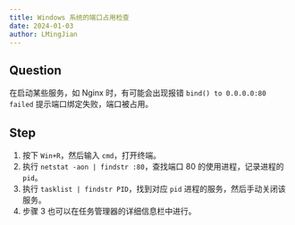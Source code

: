 ```yaml
---
title: Windows 系统的端口占用检查
date: 2024-01-03
author: LMingJian
---
```


## Question

在启动某些服务，如 Nginx 时，有可能会出现报错 `bind() to 0.0.0.0:80 failed` 提示端口绑定失败，端口被占用。

## Step

1. 按下 `Win+R`，然后输入 `cmd`，打开终端。
2. 执行 `netstat -aon | findstr :80`，查找端口 80 的使用进程，记录进程的 `pid`。
3. 执行 `tasklist | findstr PID`，找到对应 `pid` 进程的服务，然后手动关闭该服务。
4. 步骤 3 也可以在任务管理器的详细信息栏中进行。



